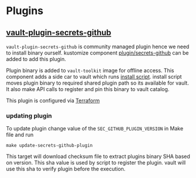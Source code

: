 # Plugins

## [vault-plugin-secrets-github](https://github.com/martinbaillie/vault-plugin-secrets-github)

`vault-plugin-secrets-github` is community managed plugin hence we need to install
binary ourself. kustomize component [plugin/secrets-github](plugin/secrets-github) can be added to add this plugin.

Plugin binary is added to `vault-toolkit` image for offline access.
This component adds a side car to vault which runs [install script](vault-toolkit/vault-install-plugin.sh).
install script moves plugin binary to required shared plugin path so its available 
for vault. It also make API calls to register and pin this binary to vault catalog.

This plugin is configured via [Terraform](https://github.com/utilitywarehouse/sys-vault-terraform/)

### updating plugin
To update plugin change value of the `SEC_GITHUB_PLUGIN_VERSION` in Make file 
and run 

`make update-secrets-github-plugin`

This target will download checksum file to extract plugins binary SHA based on version.
This sha value is used by script to register the plugin. vault will use this sha 
to verify plugin before the execution. 
